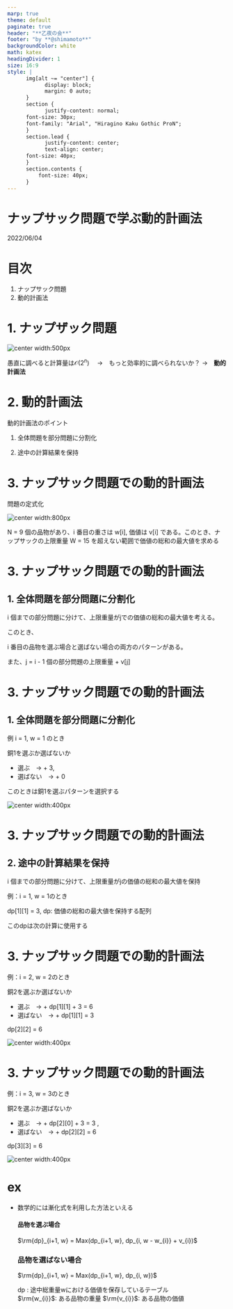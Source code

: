 ```yaml
---
marp: true
theme: default
paginate: true
header: "**乙夜の会**"
footer: "by **@shimamoto**"
backgroundColor: white
math: katex
headingDivider: 1
size: 16:9
style: |
      img[alt ~= "center"] {
            display: block;
            margin: 0 auto;
      }
      section {
            justify-content: normal;
      font-size: 30px;
      font-family: "Arial", "Hiragino Kaku Gothic ProN";
      }
      section.lead {
            justify-content: center;
            text-align: center;
      font-size: 40px;
      }
      section.contents {
          font-size: 40px;
      }
--- 
```


<!--
_class: lead
_paginate: false
-->

# ナップサック問題で学ぶ動的計画法

2022/06/04

# 目次

<!--
_class: contents
-->

1. ナップサック問題
2. 動的計画法

# 1. ナップザック問題

![center width:500px](resources/images/knapsack_problem2.png)

愚直に調べると計算量は$\mathcal{O}({2^{n})}$
　→　もっと効率的に調べられないか？ →　$\bm{動的計画法}$

# 2. 動的計画法

 動的計画法のポイント

1. 全体問題を部分問題に分割化

2. 途中の計算結果を保持


# 3. ナップサック問題での動的計画法

問題の定式化

![center width:800px](resources/images/knapsack_problem_table.png)

  
N = 9 個の品物があり、i 番目の重さは w[i], 価値は v[i] である。このとき、ナップサックの上限重量 W = 15 を超えない範囲で価値の総和の最大値を求める

# 3. ナップサック問題での動的計画法

## 1. 全体問題を部分問題に分割化

i 個までの部分問題に分けて、上限重量がjでの価値の総和の最大値を考える。


このとき、

i 番目の品物を選ぶ場合と選ばない場合の両方のパターンがある。

また、j = i - 1 個の部分問題の上限重量 + v[j]

# 3. ナップサック問題での動的計画法

## 1. 全体問題を部分問題に分割化  


例 i = 1, w = 1 のとき

銅1を選ぶか選ばないか

- 選ぶ　→ + 3,
- 選ばない　→ + 0

このときは銅1を選ぶパターンを選択する

![center width:400px](resources/images/knapsack_problem_table.png)

# 3. ナップサック問題での動的計画法

## 2. 途中の計算結果を保持


i 個までの部分問題に分けて、上限重量がjの価値の総和の最大値を保持

例：i = 1, w = 1のとき

dp[1][1] = 3, dp: 価値の総和の最大値を保持する配列

このdpは次の計算に使用する


# 3. ナップサック問題での動的計画法

例：i = 2, w = 2のとき

銅2を選ぶか選ばないか

- 選ぶ　→ + dp[1][1] + 3 = 6
- 選ばない　→ + dp[1][1] = 3

dp[2][2] = 6

![center width:400px](resources/images/knapsack_problem_table.png)
# 3. ナップサック問題での動的計画法

例：i = 3, w = 3のとき

銅2を選ぶか選ばないか

- 選ぶ　→ + dp[2][0] + 3 = 3 ,
- 選ばない　→ + dp[2][2] = 6

dp[3][3] = 6

![center width:400px](resources/images/knapsack_problem_table.png)


# ex 

- 数学的には漸化式を利用した方法といえる

     #### 品物を選ぶ場合
     $\rm{dp}_{i+1, w} = Max(dp_{i+1, w},  dp_{i, w - w_{i}} + v_{i})$

     ### 品物を選ばない場合
     $\rm{dp}_{i+1, w} = Max(dp_{i+1, w},  dp_{i, w})$


     dp : 途中総重量wにおける価値を保存しているテーブル  
     $\rm{w_{i}}$: ある品物の重量
     $\rm{v_{i}}$: ある品物の価値
